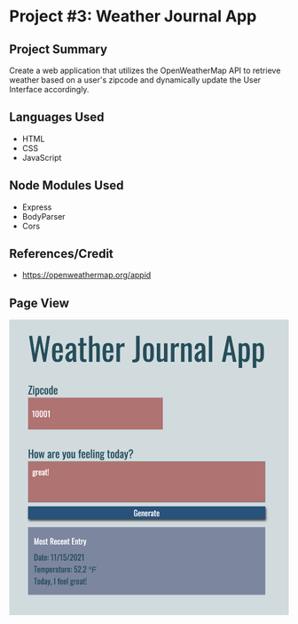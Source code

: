 # Project #3: Weather Journal App

## Project Summary

Create a web application that utilizes the OpenWeatherMap API to retrieve weather based on a user's zipcode and dynamically update the User Interface accordingly.

## Languages Used

- HTML
- CSS
- JavaScript

## Node Modules Used

- Express
- BodyParser
- Cors

## References/Credit

- https://openweathermap.org/appid

## Page View

<!-- ![Image of Final Project](./demo.png) -->
<img src="./demo.png" width="700" heigh="950">
